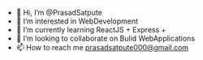 - 👋 Hi, I’m @PrasadSatpute
- 👀 I’m interested in WebDevelopment
- 🌱 I’m currently learning ReactJS + Express + 
- 💞️ I’m looking to collaborate on Bulid WebApplications
- 📫 How to reach me prasadsatpute000@gmail.com

<!---
PrasadSatpute/PrasadSatpute is a ✨ special ✨ repository because its `README.md` (this file) appears on your GitHub profile.
You can click the Preview link to take a look at your changes.
--->
